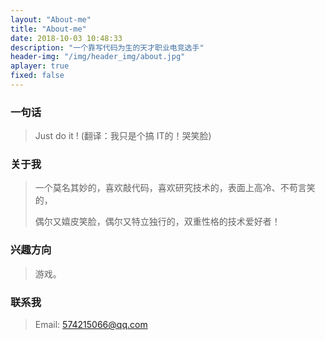 ```yaml
---
layout: "About-me"
title: "About-me"
date: 2018-10-03 10:48:33
description: "一个靠写代码为生的天才职业电竞选手"
header-img: "/img/header_img/about.jpg"
aplayer: true
fixed: false
---
```


### 一句话

>Just do it !    (翻译：我只是个搞 IT的！哭笑脸)

### 关于我

>一个莫名其妙的，喜欢敲代码，喜欢研究技术的，表面上高冷、不苟言笑的，
>
>偶尔又嬉皮笑脸，偶尔又特立独行的，双重性格的技术爱好者！

### 兴趣方向

> 游戏。

### 联系我

>Email: 574215066@qq.com

